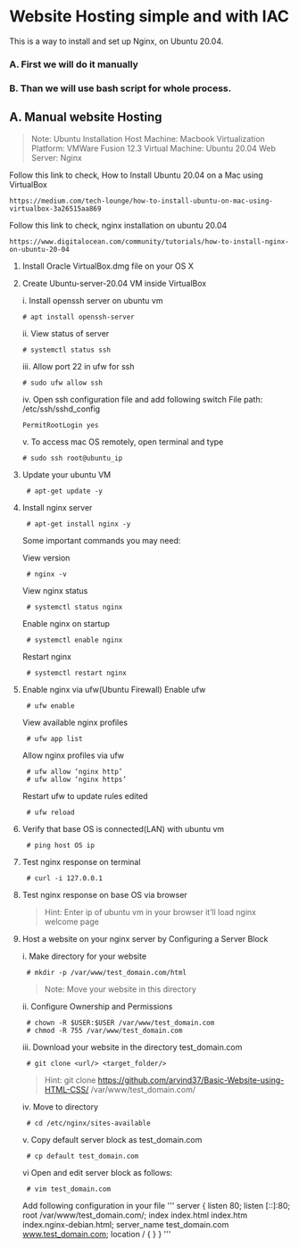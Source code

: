 # Website Hosting simple and with IAC
This is a way to install and set up Nginx, on Ubuntu 20.04.
### A. First we will do it manually
### B. Than we will use bash script for whole process.

## A. Manual website Hosting

> Note:
Ubuntu Installation
Host Machine:				Macbook
Virtualization Platform: 	VMWare Fusion 12.3
Virtual Machine:			Ubuntu 20.04
Web Server:					Nginx

Follow this link to check,
How to Install Ubuntu 20.04 on a Mac using VirtualBox
```
https://medium.com/tech-lounge/how-to-install-ubuntu-on-mac-using-virtualbox-3a26515aa869
```

Follow this link to check, nginx installation on ubuntu 20.04
```
https://www.digitalocean.com/community/tutorials/how-to-install-nginx-on-ubuntu-20-04
```

 1. Install Oracle VirtualBox.dmg file on your OS X
 2. Create Ubuntu-server-20.04 VM inside VirtualBox

	i. Install openssh server on ubuntu vm	
	
		# apt install openssh-server 
		
	ii. View status of server 	
			
		# systemctl status ssh
		
	iii. Allow port 22 in ufw for ssh		
		
		# sudo ufw allow ssh
	
	iv. Open ssh configuration file and add following switch
		File path: /etc/ssh/sshd_config
		
		PermitRootLogin yes
			
	v. To access mac OS remotely, open terminal and type
		
		# sudo ssh root@ubuntu_ip

3. Update your ubuntu VM				
		
		# apt-get update -y

4. Install nginx server					
		
		# apt-get install nginx -y

	Some important commands you may need:

	View version									
			
		# nginx -v

	View nginx status								
		
		# systemctl status nginx
	
	Enable nginx on startup							
		
		# systemctl enable nginx
	
	Restart nginx 									
		
		# systemctl restart nginx

5. Enable nginx via ufw(Ubuntu Firewall)
	Enable ufw					 									
		
		# ufw enable

	View available nginx profiles			 									
		
		# ufw app list

	Allow nginx profiles via ufw			 									
		
		# ufw allow ‘nginx http’
		# ufw allow ‘nginx https’
		
	Restart ufw to update rules edited		 									
		
		# ufw reload
		
6. Verify that base OS is connected(LAN) with ubuntu vm

		# ping host OS ip

7. Test nginx response on terminal			

		# curl -i 127.0.0.1

8. Test nginx response on base OS via browser	
	> 	Hint:	Enter ip of ubuntu vm in your browser it’ll load nginx welcome page 

9. Host a website on your nginx server by Configuring a Server Block

	i. Make directory for your website			

		# mkdir -p /var/www/test_domain.com/html

	> Note: Move your website in this directory

	ii. Configure Ownership and Permissions			

		# chown -R $USER:$USER /var/www/test_domain.com
		# chmod -R 755 /var/www/test_domain.com			
		
	iii. Download your website in the directory test_domain.com	

		# git clone <url/> <target_folder/>

	> Hint: git clone https://github.com/arvind37/Basic-Website-using-HTML-CSS/ /var/www/test_domain.com/


	iv. Move to directory		
		
		# cd /etc/nginx/sites-available

	v. Copy default server block as test_domain.com		
		
		# cp default test_domain.com

	vi Open and edit server block as follows:

		# vim test_domain.com
	
	Add following configuration in your file
	'''
	server {
	        listen 80;
	        listen [::]:80;
	        root /var/www/test_domain.com/;
	        index index.html index.htm index.nginx-debian.html;
	        server_name test_domain.com www.test_domain.com;
	        location / {
	        }
	    }
	'''
